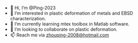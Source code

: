 - 👋 Hi, I’m @Ping-2023
- 👀 I’m interested in plastic deformation of metals and EBSD characterization.
- 🌱 I’m currently learning mtex toolbox in Matlab software.
- 💞️ I’m looking to collaborate on plastic deformation.
- 📫 Reach me via zhouping-2008@hotmail.com

<!---
Ping-2023/Ping-2023 is a ✨ special ✨ repository because its `README.md` (this file) appears on your GitHub profile.
You can click the Preview link to take a look at your changes.
--->
